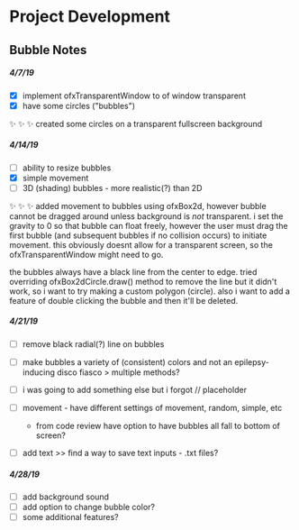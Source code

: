 # Project Development
## Bubble Notes


##### 4/7/19
- [x] implement ofxTransparentWindow to of window transparent
- [x] have some circles ("bubbles")

:sparkles: :sparkles: :sparkles: 
created some circles on a transparent fullscreen background

##### 4/14/19
- [ ] ability to resize bubbles
- [x] simple movement 
- [ ] 3D (shading) bubbles - more realistic(?) than 2D

:sparkles: :sparkles: :sparkles: 
added movement to bubbles using ofxBox2d, however bubble cannot be dragged around unless background is _not_ transparent. i set the gravity to 0 so that bubble can float freely, however the user must drag the first bubble (and subsequent bubbles if no collision occurs) to initiate movement. this obviously doesnt allow for a transparent screen, so the ofxTransparentWindow might need to go. 

the bubbles always have a black line from the center to edge. tried overriding ofxBox2dCircle.draw() method to remove the line but it didn't work, so  i want to try making a custom polygon (circle). also i want to add a feature of double clicking the bubble and then it'll be deleted.

##### 4/21/19
- [ ] remove black radial(?) line on bubbles
- [ ] make bubbles a variety of (consistent) colors and not an epilepsy-inducing disco fiasco > multiple methods?
- [ ] i was going to add something else but i forgot // placeholder


- [ ] movement - have different settings of movement, random, simple, etc
    * from code review have option to have bubbles all fall to bottom of screen?
- [ ] add text >> find a way to save text inputs - .txt files?

##### 4/28/19
- [ ] add background sound
- [ ] add option to change bubble color?
- [ ] some additional features?

